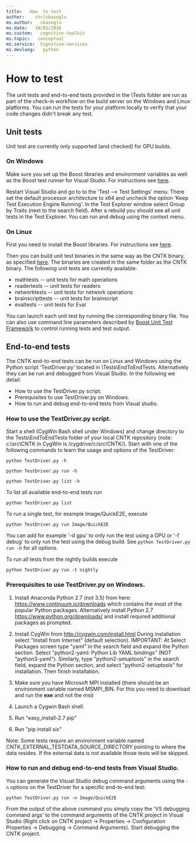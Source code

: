 ```yaml
---
title:   How  to test
author:    chrisbasoglu
ms.author:   cbasoglu
ms.date:   10/01/2016
ms.custom:   cognitive-toolkit
ms.topic:   conceptual
ms.service:  Cognitive-services
ms.devlang:   python
---
```


# How to test

The unit tests and end-to-end tests provided in the <CNTK Repo root>\Tests folder are run as part 
of the check-in workflow on the build server on the Windows and Linux platforms. You can run the
tests for your platform locally to verify that your code changes didn't break any test.

## Unit tests

Unit test are currently only supported (and checked) for GPU builds.

### On Windows
Make sure you set up the Boost libraries and environment variables as well as the Boost test runner
for Visual Studio. For instructions see [here](./Setup-CNTK-on-Windows.md#boost). 

Restart Visual Studio and go to to the 'Test --> Test Settings' menu. There set 
the default processor architecture to x64 and uncheck the option 'Keep Test 
Execution Engine Running'. In the Test Explorer window select Group by Traits 
(next to the search field). After a rebuild you should see all unit tests in 
the Test Explorer. You can run and debug using the context menu.

### On Linux
First you need to install the Boost libraries. For instructions see [here](./Setup-CNTK-on-Linux.md#boost-library). 

Then you can build unit test binaries in the same way as the CNTK binary, as specified [here](./Setup-CNTK-on-Linux.md). The binaries are created in the same folder as the CNTK binary.
The following unit tests are currently available:
* mathtests -- unit tests for math operations
* readertests -- unit tests for readers
* networktests -- unit tests for network operations
* brainscripttests -- unit tests for brainscript 
* evaltests -- unit tests for Eval

You can launch each unit test by running the corresponding binary file. You can also use command line parameters described by [Boost Unit Test Framework](http://www.boost.org/doc/libs/1_60_0/libs/test/doc/html/boost_test/utf_reference/rt_param_reference.html) to control running tests and test output. 

## End-to-end tests

The CNTK end-to-end tests can be run on Linux and Windows using the Python 
script 'TestDriver.py' located in <CNTK Repo root>\Tests\EndToEndTests. 
Alternatively they can be run and debugged from Visual Studio. In the following 
we detail:
* How to use the TestDriver.py script.
* Prerequisites to use TestDriver.py on Windows.
* How to run and debug end-to-end tests from Visual studio.

### How to use the TestDriver.py script.

Start a shell (CygWin Bash shell under Windows) and change directory to the Tests\EndToEndTests folder of 
your local CNTK repository (note: c:\src\CNTK in CygWin is /cygdrive/c/src/CNTK/).
Start with one of the following commands to learn the usage and options of the 
TestDriver:

`python TestDriver.py -h`

`python TestDriver.py run -h`

`python TestDriver.py list -h`

To list all available end-to-end tests run

`python TestDriver.py list`

To run a single test, for example Image/QuickE2E, execute

`python TestDriver.py run Image/QuickE2E`

You can add for example '-d gpu' to only run the test using a GPU or '-f debug' 
to  only run the test using the debug build. See `python TestDriver.py run -h` 
for all options.

To run all tests from the nightly builds execute

`python TestDriver.py run -t nightly`

### Prerequisites to use TestDriver.py on Windows.

1. Install Anaconda Python 2.7 (not 3.5) from here: https://www.continuum.io/downloads which contains the most of the popular Python packages. Alternatively install Python 2.7 https://www.python.org/downloads/ and install required additional packages as prompted.

2. Install CygWin from http://cygwin.com/install.html During installation select 
"Install from Internet" (default selection).
IMPORTANT: At Select Packages screen type "yaml" in the search field and expand 
the Python section. Select "python2-yaml: Python Lib YAML bindings" 
(NOT "python3-yaml"). Similarly, type "python2-setuptools" in the search field, expand the Python section, and select "python2-setuptools" for installation. Then finish installation.
3. Make sure you have Microsoft MPI installed (there should be an environment 
variable named MSMPI_BIN. For this you need to download and run the **exe** and not the msi)
4. Launch a Cygwin Bash shell.
5. Run "easy_install-2.7 pip"
6. Run "pip install six"

Note: Some tests require an environment variable named 
CNTK_EXTERNAL_TESTDATA_SOURCE_DIRECTORY pointing to where the data resides. 
If the external data is not available those tests will be skipped.

### How to run and debug end-to-end tests from Visual Studio.

You can generate the Visual Studio debug command arguments using the `-n` options
on the TestDriver for a specific end-to-end test:

`python TestDriver.py run -n Image/QuickE2E`

From the output of the above command you simply copy the 'VS debugging command args' 
to the command arguments of the CNTK project in Visual Studio (Right click on CNTK 
project -> Properties -> Configuration Properties -> Debugging -> Command Arguments). 
Start debugging the CNTK project.


